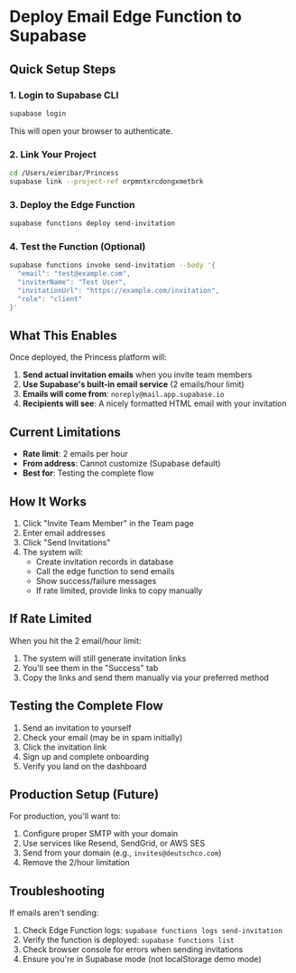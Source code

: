 # Deploy Email Edge Function to Supabase

## Quick Setup Steps

### 1. Login to Supabase CLI
```bash
supabase login
```
This will open your browser to authenticate.

### 2. Link Your Project
```bash
cd /Users/eimribar/Princess
supabase link --project-ref orpmntxrcdongxmetbrk
```

### 3. Deploy the Edge Function
```bash
supabase functions deploy send-invitation
```

### 4. Test the Function (Optional)
```bash
supabase functions invoke send-invitation --body '{
  "email": "test@example.com",
  "inviterName": "Test User",
  "invitationUrl": "https://example.com/invitation",
  "role": "client"
}'
```

## What This Enables

Once deployed, the Princess platform will:
1. **Send actual invitation emails** when you invite team members
2. **Use Supabase's built-in email service** (2 emails/hour limit)
3. **Emails will come from**: `noreply@mail.app.supabase.io`
4. **Recipients will see**: A nicely formatted HTML email with your invitation

## Current Limitations

- **Rate limit**: 2 emails per hour
- **From address**: Cannot customize (Supabase default)
- **Best for**: Testing the complete flow

## How It Works

1. Click "Invite Team Member" in the Team page
2. Enter email addresses
3. Click "Send Invitations"
4. The system will:
   - Create invitation records in database
   - Call the edge function to send emails
   - Show success/failure messages
   - If rate limited, provide links to copy manually

## If Rate Limited

When you hit the 2 email/hour limit:
1. The system will still generate invitation links
2. You'll see them in the "Success" tab
3. Copy the links and send them manually via your preferred method

## Testing the Complete Flow

1. Send an invitation to yourself
2. Check your email (may be in spam initially)
3. Click the invitation link
4. Sign up and complete onboarding
5. Verify you land on the dashboard

## Production Setup (Future)

For production, you'll want to:
1. Configure proper SMTP with your domain
2. Use services like Resend, SendGrid, or AWS SES
3. Send from your domain (e.g., `invites@deutschco.com`)
4. Remove the 2/hour limitation

## Troubleshooting

If emails aren't sending:
1. Check Edge Function logs: `supabase functions logs send-invitation`
2. Verify the function is deployed: `supabase functions list`
3. Check browser console for errors when sending invitations
4. Ensure you're in Supabase mode (not localStorage demo mode)